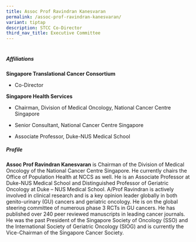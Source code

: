 ```yaml
---
title: Assoc Prof Ravindran Kanesvaran
permalink: /assoc-prof-ravindran-kanesvaran/
variant: tiptap
description: STCC Co-Director
third_nav_title: Executive Committee
---
```

<h1></h1>
<p></p>
<h5>Affiliations</h5>
<p><strong>Singapore Translational Cancer Consortium</strong>
</p>
<ul data-tight="true" class="tight">
<li>
<p>Co-Director</p>
</li>
</ul>
<p><strong>Singapore Health Services</strong>
</p>
<ul data-tight="true" class="tight">
<li>
<p>Chairman, Division of Medical Oncology, National Cancer Centre Singapore</p>
</li>
<li>
<p>Senior Consultant, National Cancer Centre Singapore</p>
</li>
<li>
<p>Associate Professor, Duke-NUS Medical School</p>
<p></p>
</li>
</ul>
<h5>Profile</h5>
<p><strong>Assoc Prof Ravindran Kanesvaran</strong> is Chairman of the Division
of Medical Oncology of the National Cancer Centre Singapore. He currently
chairs the Office of Population Health at NCCS as well. He is an Associate
Professor at Duke-NUS Medical School and Distinguished Professor of Geriatric
Oncology at Duke – NUS Medical School. A/Prof Ravindran is actively involved
in clinical research and is a key opinion leader globally in both genito-urinary
(GU) cancers and geriatric oncology. He is on the global steering committee
of numerous phase 3 RCTs in GU cancers. He has published over 240 peer
reviewed manuscripts in leading cancer journals. He was the past President
of the Singapore Society of Oncology (SSO) and the International Society
of Geriatric Oncology (SIOG) and is currently the Vice-Chairman of the
Singapore Cancer Society.</p>
<p></p>